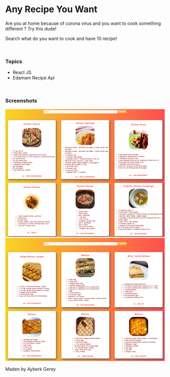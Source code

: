 <h1>Any Recipe You Want</h1>

<p>Are you at home because of corona virus and you want to cook something different ? Try this dude!</p>
<p>Search what do you want to cook and have 10 recipe!</p><br/>

<h3>Topics</h3>
<ul>
<li>React JS</li>
<li>Edamam Recipe Api</li>
</ul><br/>

<h3>Screenshots</h3>

<div class="row">
  <div class="column">
<img src = "Screenshots/ss1.png" />
<img src = "Screenshots/ss3.png" />
</div>
  
  
  <p>Maden by Ayberk Gerey</p>
